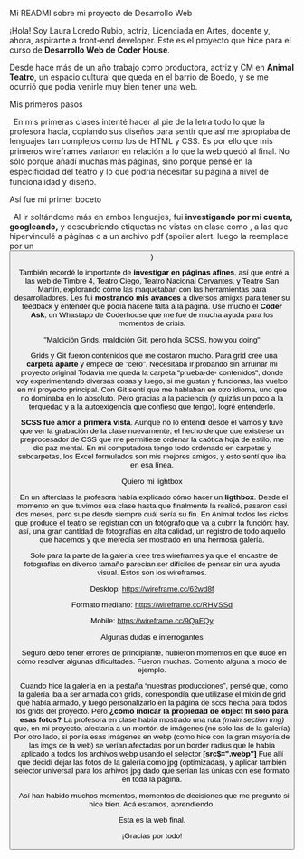 ﻿<a name="br1"></a>Mi READMI sobre mi proyecto de Desarrollo Web

¡Hola! Soy Laura Loredo Rubio, actriz, Licenciada en Artes, docente y, ahora, aspirante a front-end developer. Este es el proyecto que hice para el curso de **Desarrollo Web de Coder House**.

Desde hace más de un año trabajo como productora, actriz y CM en **Animal Teatro**, un espacio cultural que queda en el barrio de Boedo, y se me ocurrió que podía venirle muy bien tener una web.

Mis primeros pasos

` `En mis primeras clases intenté hacer al pie de la letra todo lo que la profesora hacía, copiando susdiseños para sentir que así me apropiaba de lenguajes tan complejos como los de HTML y CSS. Es por elloque mis primeros wireframes variaron en relación a lo que la web quedó al ﬁnal. No sólo porque añadímuchas más páginas, sino porque pensé en la especiﬁcidad del teatro y lo que podría necesitar su página anivel de funcionalidad y diseño.

Así fue mi primer boceto

` `Al ir soltándome más en ambos lenguajes, fui **investigando por mi cuenta, googleando,** ydescubriendo etiquetas no vistas en clase como <span>, a las que hipervinculé a páginas o a un archivo pdf(spoiler alert: luego la reemplace por un <button>)

` `También recordé lo importante de **investigar en páginas aﬁnes**, así que entré a las web de Timbre 4,Teatro Ciego, Teatro Nacional Cervantes, y Teatro San Martín, explorando cómo las maquetaban con lasherramientas para desarrolladores. Les fui **mostrando mis avances** a diversos amigxs para tener sufeedback y entender qué podía hacerle falta a la página. Usé mucho el **Coder Ask**, un Whastapp deCoderhouse que me fue de mucha ayuda para los momentos de crisis.

"Maldición Grids, maldición Git, pero hola SCSS, how you doing"

` `Grids y Git fueron contenidos que me costaron mucho. Para grid cree una **carpeta aparte** y empecé de"cero". Necesitaba ir probando sin arruinar mi proyecto original Todavía me queda la carpeta "prueba-de-contenidos", donde voy experimentando diversas cosas y luego, si me gustan y funcionas, las vuelco en miproyecto principal. Con Git sentí que me hablaban en otro idioma, uno que no dominaba en lo absoluto. Perogracias a la paciencia (y quizás un poco a la terquedad y a la autoexigencia que conﬁeso que tengo), logréentenderlo.




<a name="br2"></a> **SCSS fue amor a primera vista**. Aunque no lo entendí desde el vamos y tuve que ver la grabación dela clase nuevamente, el hecho de que que existiese un preprocesador de CSS que me permitiese ordenar lacaótica hoja de estilo, me dio paz mental. En mi computadora tengo todo ordenado en carpetas ysubcarpetas, los Excel formulados son mis mejores amigos, y esto sentí que iba en esa línea.

Quiero mi lightbox

` `En un afterclass la profesora había explicado cómo hacer un **ligthbox**. Desde el momento en quetuvimos esa clase hasta que ﬁnalmente la realicé, pasaron casi dos meses, pero supe desde siempre cuálsería su ﬁn. En Animal todos los ciclos que produce el teatro se registran con un fotógrafo que va a cubrir lafunción: hay, así, una gran cantidad de fotografías en alta calidad, un registro de todo aquello que hacemos yque merecía ser mostrado en una hermosa galería.

` `Solo para la parte de la galería cree tres wireframes ya que el encastre de fotografías en diverso tamañoparecían ser difíciles de pensar sin una ayuda visual. Estos son los wireframes.

Desktop: <https://wireframe.cc/62wd8f>

Formato mediano: <https://wireframe.cc/RHVSSd>

Mobile: <https://wireframe.cc/9QaFQy>

Algunas dudas e interrogantes

` `Seguro debo tener errores de principiante, hubieron momentos en que dudé en cómo resolver algunasdiﬁcultades. Fueron muchas. Comento alguna a modo de ejemplo.

` `Cuando hice la galería en la pestaña “nuestras producciones”, pensé que, como la galería iba a serarmada con grids, correspondía que utilizase el mixin de grid que había armado, y luego personalizarlo en lapágina de sccs hecha para todos los grids del proyecto. Pero **¿cómo indicar la propiedad de object ﬁtsolo para esas fotos?** La profesora en clase había mostrado una ruta *(main section img)* que, en mi proyecto,afectaría a un montón de imágenes (no solo las de la galería) Por otro lado, si ponía esas imágenes en webp(como hice con la gran mayoría de las imgs de la web) se verían afectadas por un border radius que le habíaaplicado a todos los archivos webp usando el selector **[src$=".webp"]** Fue allí que decidí dejar las fotos de lagalería como jpg (optimizadas), y aplicar también selector universal para los arhivos jpg dado que serían lasúnicas con ese formato en toda la página.

` `Así han habido muchos momentos, momentos de decisiones que me pregunto si hice bien. Acáestamos, aprendiendo.

Esta es la web ﬁnal.

¡Gracias por todo!
